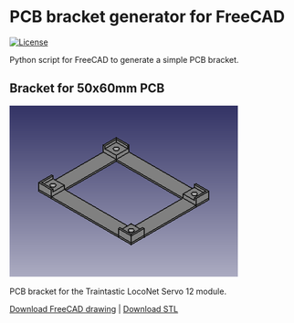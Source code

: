 # PCB bracket generator for FreeCAD

[![License](https://img.shields.io/github/license/traintastic/traintastic)](https://github.com/traintastic/pcb-bracket-generator/blob/master/LICENSE)

Python script for FreeCAD to generate a simple PCB bracket.

## Bracket for 50x60mm PCB
![PCB bracket 50x60mm](output/pcb_bracket_50x60.png)

PCB bracket for the Traintastic LocoNet Servo 12 module.

[Download FreeCAD drawing](https://github.com/traintastic/pcb-bracket-generator/raw/master/output/pcb_bracket_50x60.FCStd) | [Download STL]([output](https://github.com/traintastic/pcb-bracket-generator/raw/master/output/)https://github.com/traintastic/pcb-bracket-generator/raw/master/output/pcb_bracket_50x60.std)
